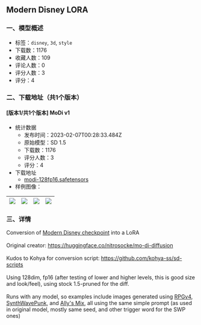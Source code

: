 ## Modern Disney LORA
### 一、模型概述

- 标签：`disney`, `3d`, `style`
- 下载数：1176
- 收藏人数：109
- 评论人数：0
- 评分人数：3
- 评分：4

### 二、下载地址（共1个版本）

#### [版本1/共1个版本] MoDi v1

- 统计数据
  - 发布时间：2023-02-07T00:28:33.484Z
  - 原始模型：SD 1.5
  - 下载数：1176
  - 评分人数：3
  - 评分：4
- 下载地址
  - [modi-128fp16.safetensors](https://civitai.com/api/download/models/8354)
- 样例图像：

| <img src="https://image.civitai.com/xG1nkqKTMzGDvpLrqFT7WA/f72f676a-e970-45aa-a569-6f4d72d56400/width=450/79230.jpeg" /> | <img src="https://image.civitai.com/xG1nkqKTMzGDvpLrqFT7WA/4cd8f400-6cb1-4243-e802-21aa3be3e700/width=450/79231.jpeg" /> | <img src="https://image.civitai.com/xG1nkqKTMzGDvpLrqFT7WA/64eee273-5b48-4c69-1cdd-dd21c23f3800/width=450/79235.jpeg" /> | <img src="https://image.civitai.com/xG1nkqKTMzGDvpLrqFT7WA/3846b9db-7e34-4793-3781-0fef01350f00/width=450/79234.jpeg" /> |
| ---- | ---- | ---- | ---- |


### 三、详情
<p>Conversion of <a target="_blank" rel="ugc" href="https://civitai.com/models/24/modern-disney">Modern Disney checkpoint</a> into a LoRA<br /><br />Original creator: <a target="_blank" rel="ugc" href="https://huggingface.co/nitrosocke/mo-di-diffusion">https://huggingface.co/nitrosocke/mo-di-diffusion</a><br /><br />Kudos to Kohya for conversion script: <a target="_blank" rel="ugc" href="https://github.com/kohya-ss/sd-scripts">https://github.com/kohya-ss/sd-scripts</a><br /><br />Using 128dim, fp16 (after testing of lower and higher levels, this is good size and look/feel), using stock 1.5-pruned for the diff.<br /><br />Runs with any model, so examples include images generated using <a target="_blank" rel="ugc" href="https://civitai.com/models/1116/rpg">RPGv4</a>, <a target="_blank" rel="ugc" href="https://civitai.com/models/1102/synthwavepunk">SynthWavePunk</a>, and <a target="_blank" rel="ugc" href="https://civitai.com/models/1202/the-allys-mix">Ally's Mix</a>, all using the same simple prompt (as used in original model, mostly same seed, and other trigger word for the SWP ones)</p>